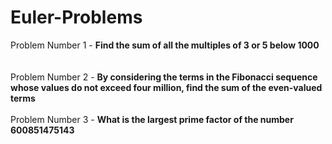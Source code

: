 # Euler-Problems

Problem Number 1 - **Find the sum of all the multiples of 3 or 5 below 1000** \
\
\
Problem Number 2 - **By considering the terms in the Fibonacci sequence whose values do not exceed four million, find the sum of the even-valued terms**\
\
Problem Number 3 - **What is the largest prime factor of the number 600851475143**
